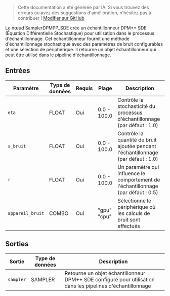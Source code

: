 > Cette documentation a été générée par IA. Si vous trouvez des erreurs ou avez des suggestions d'amélioration, n'hésitez pas à contribuer ! [Modifier sur GitHub](https://github.com/Comfy-Org/embedded-docs/blob/main/comfyui_embedded_docs/docs/SamplerDPMPP_SDE/fr.md)

Le nœud SamplerDPMPP_SDE crée un échantillonneur DPM++ SDE (Équation Différentielle Stochastique) pour utilisation dans le processus d'échantillonnage. Cet échantillonneur fournit une méthode d'échantillonnage stochastique avec des paramètres de bruit configurables et une sélection de périphérique. Il retourne un objet échantillonneur qui peut être utilisé dans le pipeline d'échantillonnage.

## Entrées

| Paramètre | Type de données | Requis | Plage | Description |
|-----------|-----------|----------|-------|-------------|
| `eta` | FLOAT | Oui | 0.0 - 100.0 | Contrôle la stochasticité du processus d'échantillonnage (par défaut : 1.0) |
| `s_bruit` | FLOAT | Oui | 0.0 - 100.0 | Contrôle la quantité de bruit ajoutée pendant l'échantillonnage (par défaut : 1.0) |
| `r` | FLOAT | Oui | 0.0 - 100.0 | Un paramètre qui influence le comportement de l'échantillonnage (par défaut : 0.5) |
| `appareil_bruit` | COMBO | Oui | "gpu"<br>"cpu" | Sélectionne le périphérique où les calculs de bruit sont effectués |

## Sorties

| Sortie | Type de données | Description |
|-------------|-----------|-------------|
| `sampler` | SAMPLER | Retourne un objet échantillonneur DPM++ SDE configuré pour utilisation dans les pipelines d'échantillonnage |
